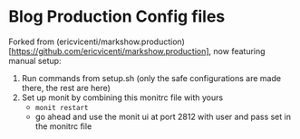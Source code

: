 # Blog Production Config files

Forked from (ericvicenti/markshow.production)[https://github.com/ericvicenti/markshow.production], now featuring manual setup:

1. Run commands from setup.sh (only the safe configurations are made there, the rest are here)
2. Set up monit by combining this monitrc file with yours
	* `monit restart`
	* go ahead and use the monit ui at port 2812 with user and pass set in the monitrc file